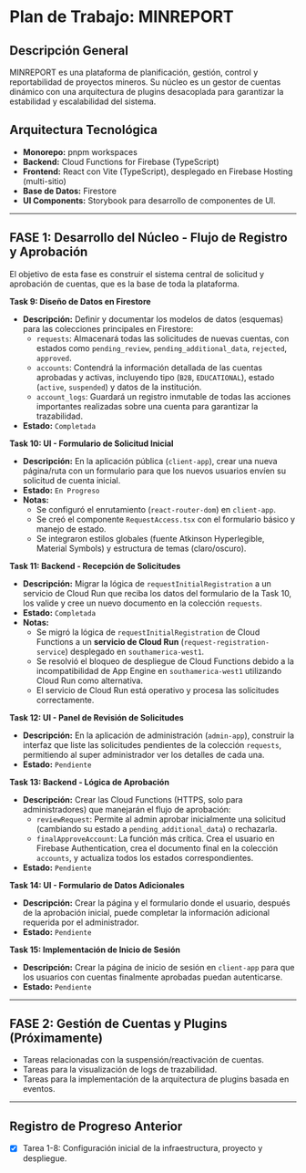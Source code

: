 # Plan de Trabajo: MINREPORT

## Descripción General
MINREPORT es una plataforma de planificación, gestión, control y reportabilidad de proyectos mineros. Su núcleo es un gestor de cuentas dinámico con una arquitectura de plugins desacoplada para garantizar la estabilidad y escalabilidad del sistema.

## Arquitectura Tecnológica
- **Monorepo:** pnpm workspaces
- **Backend:** Cloud Functions for Firebase (TypeScript)
- **Frontend:** React con Vite (TypeScript), desplegado en Firebase Hosting (multi-sitio)
- **Base de Datos:** Firestore
- **UI Components:** Storybook para desarrollo de componentes de UI.

---

## FASE 1: Desarrollo del Núcleo - Flujo de Registro y Aprobación

El objetivo de esta fase es construir el sistema central de solicitud y aprobación de cuentas, que es la base de toda la plataforma.

**Task 9: Diseño de Datos en Firestore**
- **Descripción:** Definir y documentar los modelos de datos (esquemas) para las colecciones principales en Firestore:
  - `requests`: Almacenará todas las solicitudes de nuevas cuentas, con estados como `pending_review`, `pending_additional_data`, `rejected`, `approved`.
  - `accounts`: Contendrá la información detallada de las cuentas aprobadas y activas, incluyendo tipo (`B2B`, `EDUCATIONAL`), estado (`active`, `suspended`) y datos de la institución.
  - `account_logs`: Guardará un registro inmutable de todas las acciones importantes realizadas sobre una cuenta para garantizar la trazabilidad.
- **Estado:** `Completada`

**Task 10: UI - Formulario de Solicitud Inicial**
- **Descripción:** En la aplicación pública (`client-app`), crear una nueva página/ruta con un formulario para que los nuevos usuarios envíen su solicitud de cuenta inicial.
- **Estado:** `En Progreso`
- **Notas:**
  - Se configuró el enrutamiento (`react-router-dom`) en `client-app`.
  - Se creó el componente `RequestAccess.tsx` con el formulario básico y manejo de estado.
  - Se integraron estilos globales (fuente Atkinson Hyperlegible, Material Symbols) y estructura de temas (claro/oscuro).

**Task 11: Backend - Recepción de Solicitudes**
- **Descripción:** Migrar la lógica de `requestInitialRegistration` a un servicio de Cloud Run que reciba los datos del formulario de la Task 10, los valide y cree un nuevo documento en la colección `requests`.
- **Estado:** `Completada`
- **Notas:**
  - Se migró la lógica de `requestInitialRegistration` de Cloud Functions a un **servicio de Cloud Run** (`request-registration-service`) desplegado en `southamerica-west1`.
  - Se resolvió el bloqueo de despliegue de Cloud Functions debido a la incompatibilidad de App Engine en `southamerica-west1` utilizando Cloud Run como alternativa.
  - El servicio de Cloud Run está operativo y procesa las solicitudes correctamente.

**Task 12: UI - Panel de Revisión de Solicitudes**
- **Descripción:** En la aplicación de administración (`admin-app`), construir la interfaz que liste las solicitudes pendientes de la colección `requests`, permitiendo al super administrador ver los detalles de cada una.
- **Estado:** `Pendiente`

**Task 13: Backend - Lógica de Aprobación**
- **Descripción:** Crear las Cloud Functions (HTTPS, solo para administradores) que manejarán el flujo de aprobación:
  - `reviewRequest`: Permite al admin aprobar inicialmente una solicitud (cambiando su estado a `pending_additional_data`) o rechazarla.
  - `finalApproveAccount`: La función más crítica. Crea el usuario en Firebase Authentication, crea el documento final en la colección `accounts`, y actualiza todos los estados correspondientes.
- **Estado:** `Pendiente`

**Task 14: UI - Formulario de Datos Adicionales**
- **Descripción:** Crear la página y el formulario donde el usuario, después de la aprobación inicial, puede completar la información adicional requerida por el administrador.
- **Estado:** `Pendiente`

**Task 15: Implementación de Inicio de Sesión**
- **Descripción:** Crear la página de inicio de sesión en `client-app` para que los usuarios con cuentas finalmente aprobadas puedan autenticarse.
- **Estado:** `Pendiente`

---

## FASE 2: Gestión de Cuentas y Plugins (Próximamente)
- Tareas relacionadas con la suspensión/reactivación de cuentas.
- Tareas para la visualización de logs de trazabilidad.
- Tareas para la implementación de la arquitectura de plugins basada en eventos.

---

## Registro de Progreso Anterior
- [x] Tarea 1-8: Configuración inicial de la infraestructura, proyecto y despliegue.
